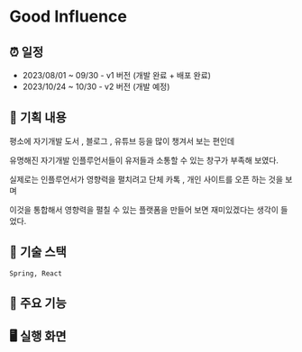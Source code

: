 # Good Influence

## ⏰ 일정

- 2023/08/01 ~ 09/30 - v1 버전 (개발 완료 + 배포 완료)
- 2023/10/24 ~ 10/30 - v2 버전 (개발 예정)

## 📄 기획 내용

평소에 자기개발 도서 , 블로그 ,  유튜브 등을 많이 챙겨서 보는 편인데 

유명해진 자기개발 인플루언서들이 유저들과 소통할 수 있는 창구가 부족해 보였다.

실제로는 인플루언서가 영향력을 펼치려고 단체 카톡 , 개인 사이트를 오픈 하는 것을 보며

이것을 통합해서 영향력을 펼칠 수 있는 플랫폼을 만들어 보면 재미있겠다는 생각이 들었다.  


## 📄 기술 스택

```
Spring, React 
```

## 📄 주요 기능


## 🖥️ 실행 화면

